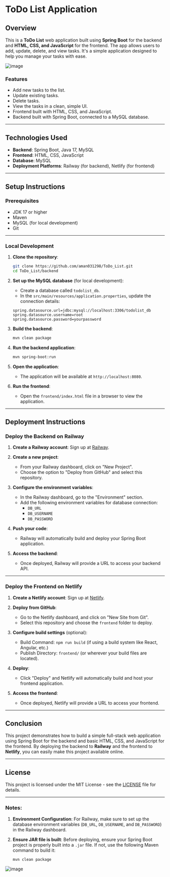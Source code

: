 # ToDo List Application

## Overview

This is a **ToDo List** web application built using **Spring Boot** for the backend and **HTML, CSS, and JavaScript** for the frontend. The app allows users to add, update, delete, and view tasks. It's a simple application designed to help you manage your tasks with ease.

  ![image](https://github.com/user-attachments/assets/3f203703-80b5-4832-9528-580b46c749c6)


### Features

- Add new tasks to the list.
- Update existing tasks.
- Delete tasks.
- View the tasks in a clean, simple UI.
- Frontend built with HTML, CSS, and JavaScript.
- Backend built with Spring Boot, connected to a MySQL database.

---

## Technologies Used

- **Backend**: Spring Boot, Java 17, MySQL
- **Frontend**: HTML, CSS, JavaScript
- **Database**: MySQL
- **Deployment Platforms**: Railway (for backend), Netlify (for frontend)

---

## Setup Instructions

### Prerequisites

- JDK 17 or higher
- Maven
- MySQL (for local development)
- Git

---

### Local Development

1. **Clone the repository**:

    ```bash
    git clone https://github.com/aman031298/ToDo_List.git
    cd ToDo_List/backend
    ```

2. **Set up the MySQL database** (for local development):
   - Create a database called `todolist_db`.
   - In the `src/main/resources/application.properties`, update the connection details:

    ```properties
    spring.datasource.url=jdbc:mysql://localhost:3306/todolist_db
    spring.datasource.username=root
    spring.datasource.password=yourpassword
    ```

3. **Build the backend**:

    ```bash
    mvn clean package
    ```

4. **Run the backend application**:

    ```bash
    mvn spring-boot:run
    ```

5. **Open the application**:
   - The application will be available at `http://localhost:8080`.

6. **Run the frontend**:
   - Open the `frontend/index.html` file in a browser to view the application.

---

## Deployment Instructions

### Deploy the Backend on Railway

1. **Create a Railway account**: Sign up at [Railway](https://railway.app/).

2. **Create a new project**:
   - From your Railway dashboard, click on "New Project".
   - Choose the option to "Deploy from GitHub" and select this repository.

3. **Configure the environment variables**:
   - In the Railway dashboard, go to the "Environment" section.
   - Add the following environment variables for database connection:
     - `DB_URL`
     - `DB_USERNAME`
     - `DB_PASSWORD`

4. **Push your code**:
   - Railway will automatically build and deploy your Spring Boot application.

5. **Access the backend**:
   - Once deployed, Railway will provide a URL to access your backend API.

---

### Deploy the Frontend on Netlify

1. **Create a Netlify account**: Sign up at [Netlify](https://www.netlify.com/).

2. **Deploy from GitHub**:
   - Go to the Netlify dashboard, and click on "New Site from Git".
   - Select this repository and choose the `frontend` folder to deploy.

3. **Configure build settings** (optional):
   - Build Command: `npm run build` (if using a build system like React, Angular, etc.)
   - Publish Directory: `frontend/` (or wherever your build files are located).

4. **Deploy**:
   - Click "Deploy" and Netlify will automatically build and host your frontend application.

5. **Access the frontend**:
   - Once deployed, Netlify will provide a URL to access your frontend.

---

## Conclusion

This project demonstrates how to build a simple full-stack web application using Spring Boot for the backend and basic HTML, CSS, and JavaScript for the frontend. By deploying the backend to **Railway** and the frontend to **Netlify**, you can easily make this project available online.

---

## License

This project is licensed under the MIT License - see the [LICENSE](LICENSE) file for details.

---

### Notes:

1. **Environment Configuration**:
   For Railway, make sure to set up the database environment variables (`DB_URL`, `DB_USERNAME`, and `DB_PASSWORD`) in the Railway dashboard.

2. **Ensure JAR file is built**:
   Before deploying, ensure your Spring Boot project is properly built into a `.jar` file. If not, use the following Maven command to build it:

   ```bash
   mvn clean package


![image](https://github.com/user-attachments/assets/b91dcd2f-4ae2-4ec8-a3fc-aed5d04a0ee3)


